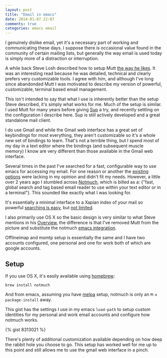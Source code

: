 ```yaml
---
layout: post
title: "Email in emacs"
date: 2014-01-07 22:07
comments: true
categories: emacs email
---
```


I genuinely dislike email, yet it's a necessary part of working and
communicating these days. I suppose there is occasional value found in
the community of certain mailing lists, but generally the way email is
used today is simply more of a distraction or interruption.

A while back Steve Losh described how to setup Mutt
[the way he likes](http://stevelosh.com/blog/2012/10/the-homely-mutt/).
It was an interesting read because he was detailed, technical and
clearly prefers very customizable tools. I agree with him, and
although I've long since abandonded Mutt I was motivated to describe
my version of powerful, customizable, terminal based email management.

This isn't intended to say that what I use is inherently better than
the setup Steve described, it's simply what works for me. Much of the
setup is similar. I used Mutt for many years before giving
[Sup](http://sup.rubyforge.org/) a try, and recently settling on the
configuration I describe here. Sup is still actively developed and a
great standalone mail client.

I do use Gmail and while the Gmail web interface has a great set of
keybindings for most everything, they aren't customizable so it's a
whole new set of bindings to learn. That's not a terrible thing, but I
spend most of my day in a text editor where the bindings (and
subsequent muscle memory) I know are very different than those
available in the Gmail web interface.

Several times in the past I've searched for a fast, configurable way
to use emacs for accessing my email. For one reason or another the
[existing options](http://www.emacswiki.org/emacs/CategoryMail) were
lacking in my opinion and didn't fit my needs. However, a little over
2 years ago I stumbled across [Notmuch](http://notmuchmail.org/),
which is billed as a: {"fast, global search and tag based email reader
to use within your text editor or in a terminal"}. This sounded like
exactly what I was looking for.

It's essentially a minimal interface to a Xapian index of your mail so
powerful [searching is easy](http://notmuchmail.org/searching/), but
[not limited](http://xapian.org/docs/queryparser.html).

I also primarily use OS X so the basic design is very similar to what
Steve mentions in his
[Overview](http://stevelosh.com/blog/2012/10/the-homely-mutt/#overview),
the difference is that I've removed Mutt from the picture and
substitute the notmuch
[emacs integration](http://notmuchmail.org/emacstips/).

Offlineimap and msmtp setup is essentially the same and I have two
accounts configured, one personal and one for work both of which are
google accounts.

## Setup

If you use OS X, it's easily available using [homebrew](http://brew.sh/):

  `brew install notmuch`

And from emacs, assuming you have
[melpa](http://melpa.milkbox.net/#/notmuch) setup, notmuch is only an
`M-x package-install` away.

This gist has the settings I use  in my emacs `load-path` to setup custom
identities for my personal and work email accounts and configure how
notmuch works.

{% gist 8313021 %}

There's plenty of additional customization available depending on how
deep the rabbit hole you choose to go. This setup has worked well for
me up to this point and still allows me to use the gmail web interface
in a pinch.
